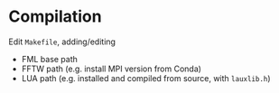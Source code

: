 Compilation
===========
Edit `Makefile`, adding/editing
* FML base path
* FFTW path (e.g. install MPI version from Conda)
* LUA path (e.g. installed and compiled from source, with `lauxlib.h`)
